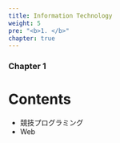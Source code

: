 ```yaml
---
title: Information Technology
weight: 5
pre: "<b>1. </b>"
chapter: true
---
```


### Chapter 1

# Contents
- 競技プログラミング
- Web
